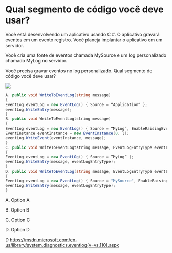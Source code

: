 ﻿Qual segmento de código você deve usar?
==================================

Você está desenvolvendo um aplicativo usando C #. O aplicativo gravará eventos em um evento
registro. Você planeja implantar o aplicativo em um servidor.

Você cria uma fonte de eventos chamada MySource e um log personalizado chamado MyLog no
servidor.

Você precisa gravar eventos no log personalizado.
Qual segmento de código você deve usar?

[![](https://cdn.briefmenow.org/wp-content/uploads/70-483-v2/258.jpg)](https://cdn.briefmenow.org/wp-content/uploads/70-483-v2/258.jpg)

```csharp
A. public void WriteToEventLog(string message)
{
EventLog eventLog = new EventLog() { Source = “Application“ };
eventLog.WriteEntry(message);
}
B. public void WriteToEventLogtstring message)
{
EventLog eventLog = new EventLog() { Source = “MyLog”, EnableRaisingEvents = true };
EventInstance eventInstance = new EventInstance(0, l);
eventLog.WriteEvent(eventInstance, message);
}
C. public void WriteToEventLogtstring message, EventLogEntryType eventLogEntryType)
{
EventLog eventLog = new EventLOg() { Source = “MyLog” };
eventLog.WriteEntry(message, eventLogEntryType);
}
D. public void WriteToEventLog(string message, EventLogEntryType eventLogEntryType)
{
EventLog eventLog = new EventLog() { Source = "MySource", EnableRaisingEvents = true };
eventLog.WriteEntry(message, eventLogEntryType);
}

```

A.
Option A

B.
Option B

C.
Option C

D.
Option D



D
https://msdn.microsoft.com/en-us/library/system.diagnostics.eventlog(v=vs.110).aspx

